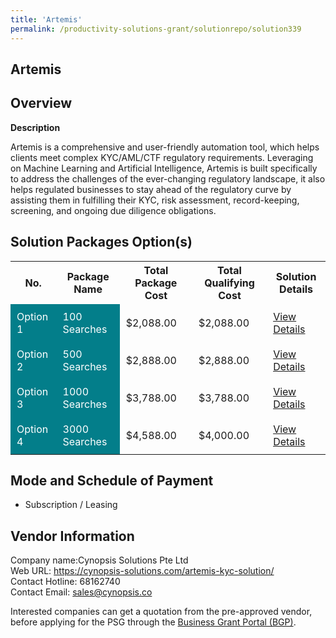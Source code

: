 ```yaml
---
title: 'Artemis'
permalink: /productivity-solutions-grant/solutionrepo/solution339
---
```


## Artemis

## Overview

**Description**

Artemis is a comprehensive and user-friendly automation tool, which helps clients meet complex KYC/AML/CTF regulatory requirements. Leveraging on Machine Learning and Artificial Intelligence, Artemis is built specifically to address the challenges of the ever-changing regulatory landscape, it also helps regulated businesses to stay ahead of the regulatory curve by assisting them in fulfilling their KYC, risk assessment, record-keeping, screening, and ongoing due diligence obligations.

## Solution Packages Option(s)

<table>
<tr>
<th><b>No.</b></th>
<th><b>Package Name</b></th>
<th><b>Total Package Cost</b></th>
<th><b>Total Qualifying Cost</b></th>
<th><b>Solution Details</b></th>
</tr>
<tr>
<td style='padding: 10px; background-color: #037E8A; color: #FFFFFF;'>Option 1</td>
<td style='padding: 10px; background-color: #037E8A; color: #FFFFFF;'>100 Searches</td>
<td style='padding: 10px;'>$2,088.00</td>
<td style='padding: 10px;'>$2,088.00</td>
<td style='padding: 10px;'><a href='/images/psg/Cynopsis_Solutions_Artemis_Desensitised_Annex_3_Part1.pdf' target='_blank'>View Details</a></td>
</tr>
<tr>
<td style='padding: 10px; background-color: #037E8A; color: #FFFFFF;'>Option 2</td>
<td style='padding: 10px; background-color: #037E8A; color: #FFFFFF;'>500 Searches</td>
<td style='padding: 10px;'>$2,888.00</td>
<td style='padding: 10px;'>$2,888.00</td>
<td style='padding: 10px;'><a href='/images/psg/Cynopsis_Solutions_Artemis_Desensitised_Annex_3_Part2.pdf' target='_blank'>View Details</a></td>
</tr>
<tr>
<td style='padding: 10px; background-color: #037E8A; color: #FFFFFF;'>Option 3</td>
<td style='padding: 10px; background-color: #037E8A; color: #FFFFFF;'>1000 Searches</td>
<td style='padding: 10px;'>$3,788.00</td>
<td style='padding: 10px;'>$3,788.00</td>
<td style='padding: 10px;'><a href='/images/psg/Cynopsis_Solutions_Artemis_Desensitised_Annex_3_Part3.pdf' target='_blank'>View Details</a></td>
</tr>
<tr>
<td style='padding: 10px; background-color: #037E8A; color: #FFFFFF;'>Option 4</td>
<td style='padding: 10px; background-color: #037E8A; color: #FFFFFF;'>3000 Searches</td>
<td style='padding: 10px;'>$4,588.00</td>
<td style='padding: 10px;'>$4,000.00</td>
<td style='padding: 10px;'><a href='/images/psg/Cynopsis_Solutions_Artemis_Desensitised_Annex_3_Part4.pdf' target='_blank'>View Details</a></td>
</tr>
</table>

## Mode and Schedule of Payment

 - Subscription / Leasing

## Vendor Information

 Company name:Cynopsis Solutions Pte Ltd<br>Web URL: https://cynopsis-solutions.com/artemis-kyc-solution/ <br>Contact Hotline: 68162740 <br>Contact Email: sales@cynopsis.co 

Interested companies can get a quotation from the pre-approved vendor, before applying for the PSG through the <a href='https://www.businessgrants.gov.sg/' target='_blank' rel='noopener'>Business Grant Portal (BGP)</a>.

<script src="/jquery/resize-tables.js"></script>
